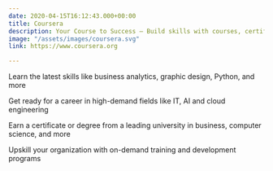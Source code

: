 ```yaml
---
date: 2020-04-15T16:12:43.000+00:00
title: Coursera
description: Your Course to Success – Build skills with courses, certificates, and degrees online from world-class universities and companies.
image: "/assets/images/coursera.svg"
link: https://www.coursera.org

---
```


Learn the latest skills
like business analytics, graphic design, Python, and more

Get ready for a career
in high-demand fields like IT, AI and cloud engineering

Earn a certificate or degree
from a leading university in business, computer science, and more

Upskill your organization
with on-demand training and development programs
